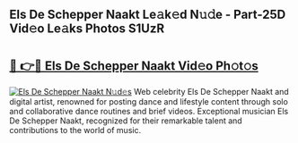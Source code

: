 ## Els De Schepper Naakt Le𝚊k𝚎d N𝚞𝚍e - Part-25D Vid𝚎o Le𝚊ks Photos S1UzR

# <h2><a href="http://fb0ald.evod.top/?m=Els+De+Schepper+Naakt">🔗 👉🔴 Els De Schepper Naakt Vid𝚎o Ph𝚘t𝚘s</a></h2>

[![Els De Schepper Naakt N𝚞d𝚎s](https://i.imgur.com/8V9OHl7.gif)](http://fb0ald.evod.top/?m=Els+De+Schepper+Naakt)
Web celebrity Els De Schepper Naakt and digital artist, renowned for posting dance and lifestyle content through solo and collaborative dance routines and brief videos. Exceptional musician Els De Schepper Naakt, recognized for their remarkable talent and contributions to the world of music. 
